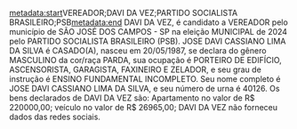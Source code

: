 <metadata:start>VEREADOR;DAVI DA VEZ;PARTIDO SOCIALISTA BRASILEIRO;PSB<metadata:end>
DAVI DA VEZ, é candidato a VEREADOR pelo município de SÃO JOSÉ DOS CAMPOS - SP na eleição MUNICIPAL de 2024 pelo PARTIDO SOCIALISTA BRASILEIRO (PSB). JOSE DAVI CASSIANO LIMA DA SILVA é CASADO(A), nasceu em 20/05/1987, se declara do gênero MASCULINO da cor/raça PARDA, sua ocupação é PORTEIRO DE EDIFÍCIO, ASCENSORISTA, GARAGISTA, FAXINEIRO E ZELADOR, e seu grau de instrução é ENSINO FUNDAMENTAL INCOMPLETO. Seu nome completo é JOSE DAVI CASSIANO LIMA DA SILVA, e seu número de urna é 40126.
Os bens declarados de DAVI DA VEZ são: Apartamento no valor de R$ 220000,00; veículo no valor de R$ 26965,00; 
DAVI DA VEZ não forneceu dados das redes sociais.